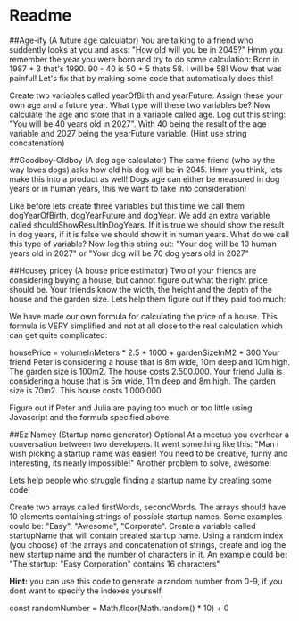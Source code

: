 # Readme
##Age-ify (A future age calculator)
You are talking to a friend who suddently looks at you and asks: "How old will you be in 2045?" Hmm you remember the year you were born and try to do some calculation: Born in 1987 + 3 that's 1990. 90 - 40 is 50 + 5 thats 58. I will be 58! Wow that was painful! Let's fix that by making some code that automatically does this!

Create two variables called yearOfBirth and yearFuture. Assign these your own age and a future year. What type will these two variables be? Now calculate the age and store that in a variable called age. Log out this string: "You will be 40 years old in 2027". With 40 being the result of the age variable and 2027 being the yearFuture variable. (Hint use string concatenation)

##Goodboy-Oldboy (A dog age calculator)
The same friend (who by the way loves dogs) asks how old his dog will be in 2045. Hmm you think, lets make this into a product as well! Dogs age can either be measured in dog years or in human years, this we want to take into consideration!

Like before lets create three variables but this time we call them dogYearOfBirth, dogYearFuture and dogYear. We add an extra variable called shouldShowResultInDogYears. If it is true we should show the result in dog years, if it is false we should show it in human years. What do we call this type of variable? Now log this string out: "Your dog will be 10 human years old in 2027" or "Your dog will be 70 dog years old in 2027"

##Housey pricey (A house price estimator)
Two of your friends are considering buying a house, but cannot figure out what the right price should be. Your friends know the width, the height and the depth of the house and the garden size. Lets help them figure out if they paid too much:

We have made our own formula for calculating the price of a house. This formula is VERY simplified and not at all close to the real calculation which can get quite complicated:

housePrice = volumeInMeters * 2.5 * 1000 + gardenSizeInM2 * 300
Your friend Peter is considering a house that is 8m wide, 10m deep and 10m high. The garden size is 100m2. The house costs 2.500.000. Your friend Julia is considering a house that is 5m wide, 11m deep and 8m high. The garden size is 70m2. This house costs 1.000.000.

Figure out if Peter and Julia are paying too much or too little using Javascript and the formula specified above.

##Ez Namey (Startup name generator) Optional
At a meetup you overhear a conversation between two developers. It went something like this: "Man i wish picking a startup name was easier! You need to be creative, funny and interesting, its nearly impossible!" Another problem to solve, awesome!

Lets help people who struggle finding a startup name by creating some code!

Create two arrays called firstWords, secondWords. The arrays should have 10 elements containing strings of possible startup names. Some examples could be: "Easy", "Awesome", "Corporate". Create a variable called startupName that will contain created startup name.
Using a random index (you choose) of the arrays and concatenation of strings, create and log the new startup name and the number of characters in it. An example could be: "The startup: "Easy Corporation" contains 16 characters"

**Hint:** you can use this code to generate a random number from 0-9, if you dont want to specify the indexes yourself.

const randomNumber = Math.floor(Math.random() * 10) + 0
